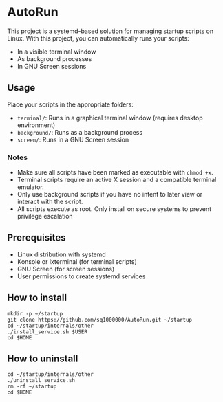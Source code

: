 # AutoRun

This project is a systemd-based solution for managing startup scripts on Linux.
With this project, you can automatically runs your scripts:

- In a visible terminal window
- As background processes
- In GNU Screen sessions

## Usage

Place your scripts in the appropriate folders:

- `terminal/`: Runs in a graphical terminal window (requires desktop environment)
- `background/`: Runs as a background process
- `screen/`: Runs in a GNU Screen session

### Notes

- Make sure all scripts have been marked as executable with `chmod +x`.
- Terminal scripts require an active X session and a compatible terminal emulator.
- Only use background scripts if you have no intent to later view or interact with the script.
- All scripts execute as root. Only install on secure systems to prevent privilege escalation

## Prerequisites

- Linux distribution with systemd
- Konsole or lxterminal (for terminal scripts)
- GNU Screen (for screen sessions)
- User permissions to create systemd services

## How to install

```
mkdir -p ~/startup
git clone https://github.com/sq1000000/AutoRun.git ~/startup
cd ~/startup/internals/other
./install_service.sh $USER
cd $HOME
```

## How to uninstall

```
cd ~/startup/internals/other
./uninstall_service.sh
rm -rf ~/startup
cd $HOME
```
